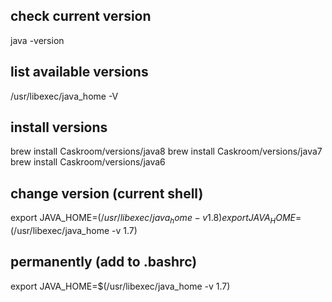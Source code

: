 
## check current version

  java -version

## list available versions

  /usr/libexec/java_home -V

## install versions

  brew install Caskroom/versions/java8
  brew install Caskroom/versions/java7
  brew install Caskroom/versions/java6

## change version (current shell)

  export JAVA_HOME=$(/usr/libexec/java_home -v 1.8)
  export JAVA_HOME=$(/usr/libexec/java_home -v 1.7)

## permanently (add to .bashrc)

  export JAVA_HOME=$(/usr/libexec/java_home -v 1.7)
